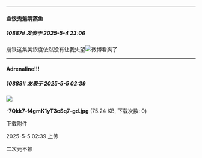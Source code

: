 ﻿
*****

####  盒饭鬼魅清蒸鱼  
##### 10887#       发表于 2025-5-4 23:06

崩铁这集美浓度依然没有让我失望<img src="https://static.stage1st.com/image/smiley/face2017/067.png" referrerpolicy="no-referrer">微博看爽了


*****

####  Adrenaline!!!  
##### 10888#       发表于 2025-5-5 02:39

<img src="https://img.stage1st.com/forum/202505/05/023910rssiiholvysss8zh.jpg" referrerpolicy="no-referrer">

<strong>-7Qkk7-f4gmK1yT3cSq7-gd.jpg</strong> (75.24 KB, 下载次数: 0)

下载附件

2025-5-5 02:39 上传

二次元不赖

